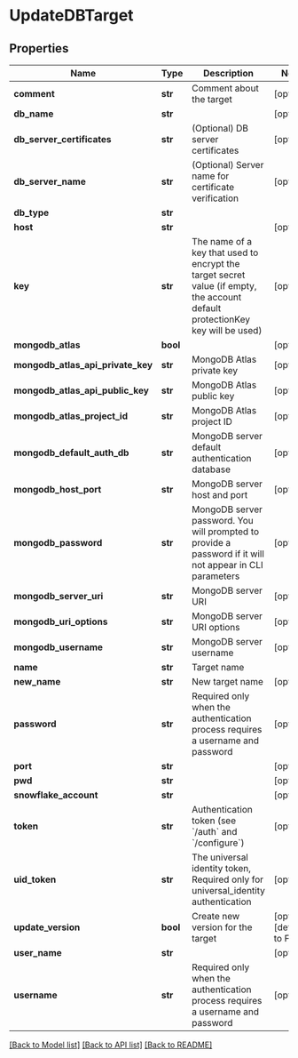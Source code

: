 # UpdateDBTarget

## Properties
Name | Type | Description | Notes
------------ | ------------- | ------------- | -------------
**comment** | **str** | Comment about the target | [optional] 
**db_name** | **str** |  | [optional] 
**db_server_certificates** | **str** | (Optional) DB server certificates | [optional] 
**db_server_name** | **str** | (Optional) Server name for certificate verification | [optional] 
**db_type** | **str** |  | 
**host** | **str** |  | [optional] 
**key** | **str** | The name of a key that used to encrypt the target secret value (if empty, the account default protectionKey key will be used) | [optional] 
**mongodb_atlas** | **bool** |  | [optional] 
**mongodb_atlas_api_private_key** | **str** | MongoDB Atlas private key | [optional] 
**mongodb_atlas_api_public_key** | **str** | MongoDB Atlas public key | [optional] 
**mongodb_atlas_project_id** | **str** | MongoDB Atlas project ID | [optional] 
**mongodb_default_auth_db** | **str** | MongoDB server default authentication database | [optional] 
**mongodb_host_port** | **str** | MongoDB server host and port | [optional] 
**mongodb_password** | **str** | MongoDB server password. You will prompted to provide a password if it will not appear in CLI parameters | [optional] 
**mongodb_server_uri** | **str** | MongoDB server URI | [optional] 
**mongodb_uri_options** | **str** | MongoDB server URI options | [optional] 
**mongodb_username** | **str** | MongoDB server username | [optional] 
**name** | **str** | Target name | 
**new_name** | **str** | New target name | [optional] 
**password** | **str** | Required only when the authentication process requires a username and password | [optional] 
**port** | **str** |  | [optional] 
**pwd** | **str** |  | [optional] 
**snowflake_account** | **str** |  | [optional] 
**token** | **str** | Authentication token (see &#x60;/auth&#x60; and &#x60;/configure&#x60;) | [optional] 
**uid_token** | **str** | The universal identity token, Required only for universal_identity authentication | [optional] 
**update_version** | **bool** | Create new version for the target | [optional] [default to False]
**user_name** | **str** |  | [optional] 
**username** | **str** | Required only when the authentication process requires a username and password | [optional] 

[[Back to Model list]](../README.md#documentation-for-models) [[Back to API list]](../README.md#documentation-for-api-endpoints) [[Back to README]](../README.md)


